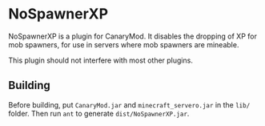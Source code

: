 NoSpawnerXP
======

NoSpawnerXP is a plugin for CanaryMod. It disables the dropping of XP
for mob spawners, for use in servers where mob spawners are mineable.

This plugin should not interfere with most other plugins.

Building
--------

Before building, put `CanaryMod.jar` and `minecraft_servero.jar` in the `lib/`
folder. Then run `ant` to generate `dist/NoSpawnerXP.jar`.

